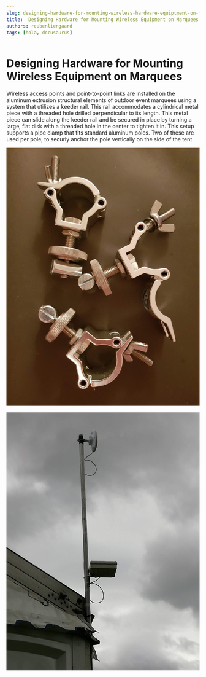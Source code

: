 ```yaml
---
slug: designing-hardware-for-mounting-wireless-hardware-equiptment-on-marquees
title:  Designing Hardware for Mounting Wireless Equipment on Marquees
authors: reubenliengaard
tags: [hola, docusaurus]
---
```


# Designing Hardware for Mounting Wireless Equipment on Marquees

Wireless access points and point-to-point links are installed on the aluminum extrusion structural elements of outdoor event marquees using a system that utilizes a keeder rail. This rail accommodates a cylindrical metal piece with a threaded hole drilled perpendicular to its length. This metal piece can slide along the keeder rail and be secured in place by turning a large, flat disk with a threaded hole in the center to tighten it in. This setup supports a pipe clamp that fits standard aluminum poles. Two of these are used per pole, to securly anchor the pole vertically on the side of the tent.


![Docusaurus Plushie](/img/clamp-2.jpg)


![Docusaurus Plushie](/img/clamp-3.jpg)
